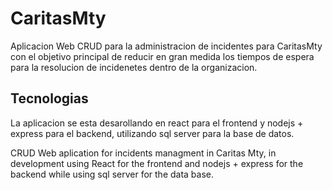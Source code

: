 # CaritasMty
Aplicacion Web CRUD para la administracion de incidentes para CaritasMty con el objetivo principal de reducir en gran medida los tiempos de espera para la resolucion de incidenetes dentro de la organizacion. 

## Tecnologias 
La aplicacion se esta desarollando en react para el frontend y nodejs + express para el backend, utilizando sql server para la base de datos. 

CRUD Web aplication for incidents managment in Caritas Mty, in development using React for the frontend and nodejs + express for the backend while using sql server for the data base. 
